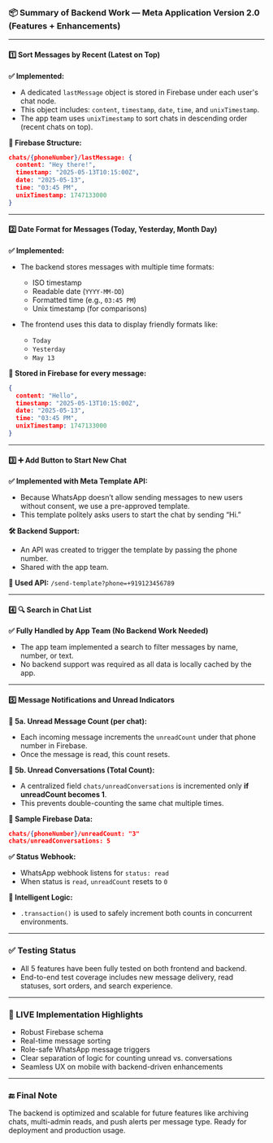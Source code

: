 ### 📦 Summary of Backend Work — Meta Application Version 2.0 (Features + Enhancements)

---

#### 1️⃣ Sort Messages by Recent (Latest on Top)

**✅ Implemented:**

* A dedicated `lastMessage` object is stored in Firebase under each user's chat node.
* This object includes: `content`, `timestamp`, `date`, `time`, and `unixTimestamp`.
* The app team uses `unixTimestamp` to sort chats in descending order (recent chats on top).

**📁 Firebase Structure:**

```json
chats/{phoneNumber}/lastMessage: {
  content: "Hey there!",
  timestamp: "2025-05-13T10:15:00Z",
  date: "2025-05-13",
  time: "03:45 PM",
  unixTimestamp: 1747133000
}
```

---

#### 2️⃣ Date Format for Messages (Today, Yesterday, Month Day)

**✅ Implemented:**

* The backend stores messages with multiple time formats:

  * ISO timestamp
  * Readable date (`YYYY-MM-DD`)
  * Formatted time (e.g., `03:45 PM`)
  * Unix timestamp (for comparisons)
* The frontend uses this data to display friendly formats like:

  * `Today`
  * `Yesterday`
  * `May 13`

**📁 Stored in Firebase for every message:**

```json
{
  content: "Hello",
  timestamp: "2025-05-13T10:15:00Z",
  date: "2025-05-13",
  time: "03:45 PM",
  unixTimestamp: 1747133000
}
```

---

#### 3️⃣ ➕ Add Button to Start New Chat

**✅ Implemented with Meta Template API:**

* Because WhatsApp doesn’t allow sending messages to new users without consent, we use a pre-approved template.
* This template politely asks users to start the chat by sending “Hi.”

**🛠 Backend Support:**

* An API was created to trigger the template by passing the phone number.
* Shared with the app team.

**🔗 Used API:** `/send-template?phone=+919123456789`

---

#### 4️⃣ 🔍 Search in Chat List

**✅ Fully Handled by App Team (No Backend Work Needed)**

* The app team implemented a search to filter messages by name, number, or text.
* No backend support was required as all data is locally cached by the app.

---

#### 5️⃣ Message Notifications and Unread Indicators

**🧩 5a. Unread Message Count (per chat):**

* Each incoming message increments the `unreadCount` under that phone number in Firebase.
* Once the message is read, this count resets.

**🧩 5b. Unread Conversations (Total Count):**

* A centralized field `chats/unreadConversations` is incremented only **if unreadCount becomes 1**.
* This prevents double-counting the same chat multiple times.

**📁 Sample Firebase Data:**

```json
chats/{phoneNumber}/unreadCount: "3"
chats/unreadConversations: 5
```

**✅ Status Webhook:**

* WhatsApp webhook listens for `status: read`
* When status is `read`, `unreadCount` resets to `0`

**🧠 Intelligent Logic:**

* `.transaction()` is used to safely increment both counts in concurrent environments.

---

### ✅ Testing Status

* All 5 features have been fully tested on both frontend and backend.
* End-to-end test coverage includes new message delivery, read statuses, sort orders, and search experience.

---

### 🚀 LIVE Implementation Highlights

* Robust Firebase schema
* Real-time message sorting
* Role-safe WhatsApp message triggers
* Clear separation of logic for counting unread vs. conversations
* Seamless UX on mobile with backend-driven enhancements

---

### 🔚 Final Note

The backend is optimized and scalable for future features like archiving chats, multi-admin reads, and push alerts per message type. Ready for deployment and production usage.
